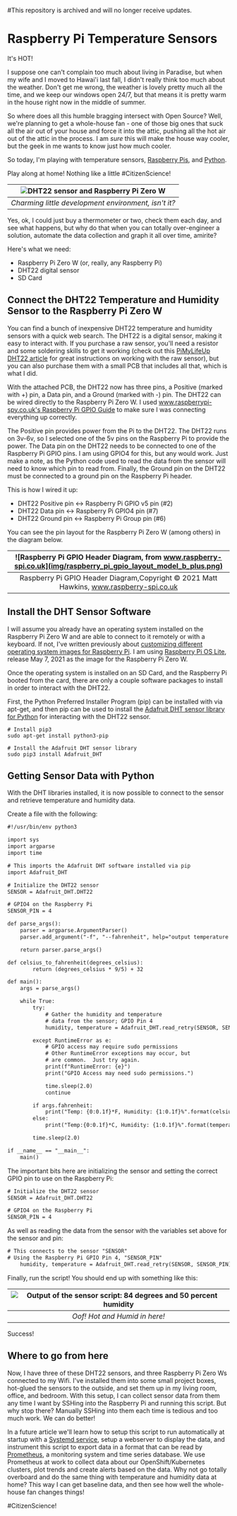 #This repository is archived and will no longer receive updates.

# Raspberry Pi Temperature Sensors

It's HOT!

I suppose one can't complain too much about living in Paradise, but when my wife and I moved to Hawai'i last fall, I didn't really think too much about the weather.
Don't get me wrong, the weather is lovely pretty much all the time, and we keep our windows open 24/7, but that means it is pretty warm in the house right now in the middle of summer.

So where does all this humble bragging intersect with Open Source?
Well, we're planning to get a whole-house fan - one of those big ones that suck all the air out of your house and force it into the attic, pushing all the hot air out of the attic in the process.
I am _sure_ this will make the house way cooler, but the geek in me wants to know just how much cooler.

So today, I'm playing with temperature sensors, [Raspberry Pis](https://www.raspberrypi.org/), and [Python](https://www.python.org/).

Play along at home! Nothing like a little #CitizenScience!

| ![DHT22 sensor and Raspberry Pi Zero W](/img/dht22.png) |
|:--:|
| *Charming little development environment, isn't it?* |

Yes, ok, I could just buy a thermometer or two, check them each day, and see what happens, but why do that when you can totally over-engineer a solution, automate the data collection and graph it all over time, amirite?

Here's what we need:

* Raspberry Pi Zero W (or, really, any Raspberry Pi)
* DHT22 digital sensor
* SD Card

## Connect the DHT22 Temperature and Humidity Sensor to the Raspberry Pi Zero W

You can find a bunch of inexpensive DHT22 temperature and humidity sensors with a quick web search. The DHT22 is a digital sensor, making it easy to interact with.
If you purchase a raw sensor, you'll need a resistor and some soldering skills to get it working (check out this [PiMyLifeUp DHT22 article](https://pimylifeup.com/raspberry-pi-humidity-sensor-dht22/) for great instructions on working with the raw sensor), but you can also purchase them with a small PCB that includes all that, which is what I did.

With the attached PCB, the DHT22 now has three pins, a Positive (marked with +) pin, a Data pin, and a Ground (marked with -) pin.
The DHT22 can be wired directly to the Raspberry Pi Zero W.
I used [www.raspberrypi-spy.co.uk's Raspberry Pi GPIO Guide](https://www.raspberrypi-spy.co.uk/2012/06/simple-guide-to-the-rpi-gpio-header-and-pins/) to make sure I was connecting everything up correctly.

The Positive pin provides power from the Pi to the DHT22.
The DHT22 runs on 3v-6v, so I selected one of the 5v pins on the Raspberry Pi to provide the power.
The Data pin on the DHT22 needs to be connected to one of the Raspberry Pi GPIO pins.
I am using GPIO4 for this, but any would work.
Just make a note, as the Python code used to read the data from the sensor will need to know which pin to read from.
Finally, the Ground pin on the DHT22 must be connected to a ground pin on the Raspberry Pi header.

This is how I wired it up:

* DHT22 Positive pin <-> Raspberry Pi GPIO v5 pin (#2)
* DHT22 Data pin <-> Raspberry Pi GPIO4 pin (#7)
* DHT22 Ground pin <-> Raspberry Pi Group pin (#6)

You can see the pin layout for the Raspberry Pi Zero W (among others) in the diagram below.

|![Raspberry Pi GPIO Header Diagram, from www.raspberry-spi.co.uk](img/raspberry_pi_gpio_layout_model_b_plus.png)|
|:-:|
| Raspberry Pi GPIO Header Diagram,Copyright © 2021 Matt Hawkins, www.raspberry-spi.co.uk |

## Install the DHT Sensor Software

I will assume you already have an operating system installed on the Raspberry Pi Zero W and are able to connect to it remotely or with a keyboard.
If not, I've written previously about [customizing different operating system images for Raspberry Pi](https://opensource.com/article/20/5/disk-image-raspberry-pi).
I am using [Raspberry Pi OS Lite](https://www.raspberrypi.org/software/operating-systems/), release May 7, 2021 as the image for the Raspberry Pi Zero W.

Once the operating system is installed on an SD Card, and the Raspberry Pi booted from the card, there are only a couple software packages to install in order to interact with the DHT22.

First, the Python Preferred Installer Program (pip) can be installed with via apt-get, and then pip can be used to install the [Adafruit DHT sensor library for Python](https://github.com/adafruit/Adafruit_Python_DHT) for interacting with the DHT22 sensor.

```shell
# Install pip3
sudo apt-get install python3-pip

# Install the Adafruit DHT sensor library
sudo pip3 install Adafruit_DHT
```

## Getting Sensor Data with Python

With the DHT libraries installed, it is now possible to connect to the sensor and retrieve temperature and humidity data.

Create a file with the following:

```txt
#!/usr/bin/env python3

import sys
import argparse
import time

# This imports the Adafruit DHT software installed via pip
import Adafruit_DHT

# Initialize the DHT22 sensor
SENSOR = Adafruit_DHT.DHT22

# GPIO4 on the Raspberry Pi
SENSOR_PIN = 4

def parse_args():
    parser = argparse.ArgumentParser()
    parser.add_argument("-f", "--fahrenheit", help="output temperature in Fahrenheit", action="store_true")

    return parser.parse_args()

def celsius_to_fahrenheit(degrees_celsius):
        return (degrees_celsius * 9/5) + 32

def main():
    args = parse_args()

    while True:
        try:
            # Gather the humidity and temperature
            # data from the sensor; GPIO Pin 4
            humidity, temperature = Adafruit_DHT.read_retry(SENSOR, SENSOR_PIN)

        except RuntimeError as e:
            # GPIO access may require sudo permissions
            # Other RuntimeError exceptions may occur, but
            # are common.  Just try again.
            print(f"RuntimeError: {e}")
            print("GPIO Access may need sudo permissions.")

            time.sleep(2.0)
            continue

        if args.fahrenheit:
            print("Temp: {0:0.1f}*F, Humidity: {1:0.1f}%".format(celsius_to_fahrenheit(temperature), humidity))
        else:
            print("Temp:{0:0.1f}*C, Humidity: {1:0.1f}%".format(temperature, humidity))

        time.sleep(2.0)

if __name__ == "__main__":
    main()
```

The important bits here are initializing the sensor and setting the correct GPIO pin to use on the Raspberry Pi:

```txt
# Initialize the DHT22 sensor
SENSOR = Adafruit_DHT.DHT22

# GPIO4 on the Raspberry Pi
SENSOR_PIN = 4
```

As well as reading the data from the sensor with the variables set above for the sensor and pin:

```txt
# This connects to the sensor "SENSOR"
# Using the Raspberry Pi GPIO Pin 4, "SENSOR_PIN"
    humidity, temperature = Adafruit_DHT.read_retry(SENSOR, SENSOR_PIN)
```

Finally, run the script! You should end up with something like this:

|![Output of the sensor script: 84 degrees and 50 percent humidity](img/temperature_sensor.png)|
|:-:|
| _Oof! Hot and Humid in here!_ |

Success!

## Where to go from here

Now, I have three of these DHT22 sensors, and three Raspberry Pi Zero Ws connected to my Wifi.
I've installed them into some small project boxes, hot-glued the sensors to the outside, and set them up in my living room, office, and bedroom.
With this setup, I can collect sensor data from them any time I want by SSHing into the Raspberry Pi and running this script.
But why stop there?
Manually SSHing into them each time is tedious and too much work.
We can do better!

In a future article we'll learn how to setup this script to run automatically at startup with a [Systemd service](https://www.freedesktop.org/software/systemd/man/systemd.service.html), setup a webserver to display the data, and instrument this script to export data in a format that can be read by [Prometheus](https://prometheus.io/), a monitoring system and time series database.
We use Prometheus at work to collect data about our OpenShift/Kubernetes clusters, plot trends and create alerts based on the data.
Why not go totally overboard and do the same thing with temperature and humidity data at home?
This way I can get baseline data, and then see how well the whole-house fan changes things!

\#CitizenScience!
